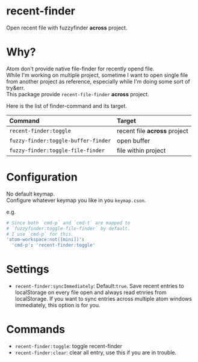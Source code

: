 # recent-finder

Open recent file with fuzzyfinder **across** project.

# Why?

Atom don't provide native file-finder for recently opend file.  
While I'm working on multiple project, sometime I want to open single file from another project as reference, especially while I'm doing some sort of try&err.  
This package provide `recent-file-finder` **across** project.

Here is the list of finder-command and its target.

| Command     | Target |
| :------------- | :------------- |
| `recent-finder:toggle` | recent file **across** project
| `fuzzy-finder:toggle-buffer-finder` | open buffer |
| `fuzzy-finder:toggle-file-finder` | file within project |

# Configuration

No default keymap.  
Configure whatever keymap you like in you `keymap.cson`.  

e.g.
```coffeescript
# Since both `cmd-p` and `cmd-t` are mapped to
# `fuzzyfinder:toggle-file-finder` by default.
# I use `cmd-p` for this.
'atom-workspace:not([mini])':
  'cmd-p': 'recent-finder:toggle'
```



# Settings

* `recent-finder:syncImmediately`: Default:`true`. Save recent entries to localStorage on every file open and always read etnries from localStorage. If you want to sync entries across multiple atom windows immediately, this option is for you.

# Commands

* `recent-finder:toggle`: toggle recent-finder
* `recent-finder:clear`: clear all entry, use this if you are in trouble.
